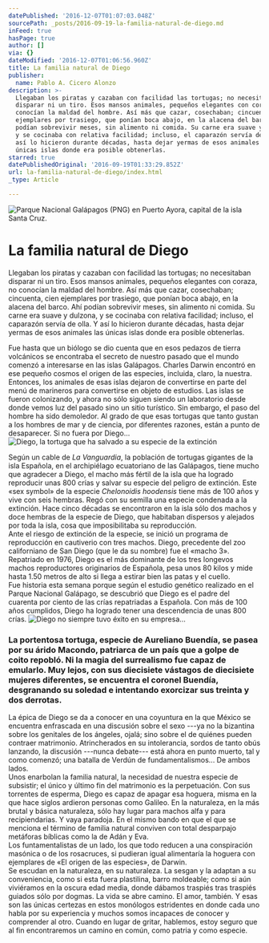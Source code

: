 ```yaml
---
datePublished: '2016-12-07T01:07:03.048Z'
sourcePath: _posts/2016-09-19-la-familia-natural-de-diego.md
inFeed: true
hasPage: true
author: []
via: {}
dateModified: '2016-12-07T01:06:56.960Z'
title: La familia natural de Diego
publisher:
  name: Pablo A. Cicero Alonzo
description: >-
  Llegaban los piratas y cazaban con facilidad las tortugas; no necesitaban
  disparar ni un tiro. Esos mansos animales, pequeños elegantes con coraza, no
  conocían la maldad del hombre. Así más que cazar, cosechaban; cincuenta, cien
  ejemplares por trasiego, que ponían boca abajo, en la alacena del barco. Ahí
  podían sobrevivir meses, sin alimento ni comida. Su carne era suave y dulzona,
  y se cocinaba con relativa facilidad; incluso, el caparazón servía de olla. Y
  así lo hicieron durante décadas, hasta dejar yermas de esos animales las
  únicas islas donde era posible obtenerlas.
starred: true
datePublishedOriginal: '2016-09-19T01:33:29.852Z'
url: la-familia-natural-de-diego/index.html
_type: Article

---
```

![Parque Nacional Galápagos (PNG) en Puerto Ayora, capital de la isla Santa Cruz. ](https://the-grid-user-content.s3-us-west-2.amazonaws.com/b26e9a34-3d24-46d8-9798-6da08717db23.jpg)

# La familia natural de Diego

Llegaban los piratas y cazaban con facilidad las tortugas; no necesitaban disparar ni un tiro. Esos mansos animales, pequeños elegantes con coraza, no conocían la maldad del hombre. Así más que cazar, cosechaban; cincuenta, cien ejemplares por trasiego, que ponían boca abajo, en la alacena del barco. Ahí podían sobrevivir meses, sin alimento ni comida. Su carne era suave y dulzona, y se cocinaba con relativa facilidad; incluso, el caparazón servía de olla. Y así lo hicieron durante décadas, hasta dejar yermas de esos animales las únicas islas donde era posible obtenerlas.

Fue hasta que un biólogo se dio cuenta que en esos pedazos de tierra volcánicos se encontraba el secreto de nuestro pasado que el mundo comenzó a interesarse en las islas Galápagos. Charles Darwin encontró en ese pequeño cosmos el origen de las especies, incluida, claro, la nuestra. Entonces, los animales de esas islas dejaron de convertirse en parte del menú de marineros para convertirse en objeto de estudios. Las islas se fueron colonizando, y ahora no sólo siguen siendo un laboratorio desde donde vemos luz del pasado sino un sitio turístico. Sin embargo, el paso del hombre ha sido demoledor. Al grado de que esas tortugas que tanto gustan a los hombres de mar y de ciencia, por diferentes razones, están a punto de desaparecer. Si no fuera por Diego...
![Diego, la tortuga que ha salvado a su especie de la extinción ](https://the-grid-user-content.s3-us-west-2.amazonaws.com/98ef7dd4-5c74-4c31-948e-6a73e63bca22.jpg)

Según un cable de _La Vanguardia_, la población de tortugas gigantes de la isla Española, en el archipiélago ecuatoriano de las Galápagos, tiene mucho que agradecer a Diego, el macho más fértil de la isla que ha logrado reproducir unas 800 crías y salvar su especie del peligro de extinción. Este «sex symbol» de la especie _Chelonoidis hoodensis_ tiene más de 100 años y vive con seis hembras. Regó con su semilla una especie condenada a la extinción. Hace cinco décadas se encontraron en la isla sólo dos machos y doce hembras de la especie de Diego, que habitaban dispersos y alejados por toda la isla, cosa que imposibilitaba su reproducción.  
Ante el riesgo de extinción de la especie, se inició un programa de reproducción en cautiverio con tres machos. Diego, precedente del zoo californiano de San Diego (que le da su nombre) fue el «macho 3». Repatriado en 1976, Diego es el más dominante de los tres longevos machos reproductores originarios de Española, pesa unos 80 kilos y mide hasta 1.50 metros de alto si llega a estirar bien las patas y el cuello.  
Fue historia esta semana porque según el estudio genético realizado en el Parque Nacional Galápago, se descubrió que Diego es el padre del cuarenta por ciento de las crías repatriadas a Española. Con más de 100 años cumplidos, Diego ha logrado tener una descendencia de unas 800 crías.
![Diego no siempre tuvo éxito en su empresa...](https://the-grid-user-content.s3-us-west-2.amazonaws.com/967559c2-24ef-411a-92d8-c3c4526a8d63.gif)

### La portentosa tortuga, especie de Aureliano Buendía, se pasea por su árido Macondo, patriarca de un país que a golpe de coito repobló. Ni la magia del surrealismo fue capaz de emularlo. Muy lejos, con sus diecisiete vástagos de diecisiete mujeres diferentes, se encuentra el coronel Buendía, desgranando su soledad e intentando exorcizar sus treinta y dos derrotas. 

La épica de Diego se da a conocer en una coyuntura en la que México se encuentra enfrascada en una discusión sobre el sexo ---ya no la bizantina sobre los genitales de los ángeles, ojalá; sino sobre el de quiénes pueden contraer matrimonio. Atrincherados en su intolerancia, sordos de tanto obús lanzando, la discusión ---nunca debate--- está ahora en punto muerto, tal y como comenzó; una batalla de Verdún de fundamentalismos... De ambos lados.   
Unos enarbolan la familia natural, la necesidad de nuestra especie de subsistir; el único y último fin del matrimonio es la perpetuación. Con sus torrentes de esperma, Diego es capaz de apagar esa hoguera, misma en la que hace siglos ardieron personas como Galileo. En la naturaleza, en la más brutal y básica naturaleza, sólo hay lugar para machos alfa y para recipiendarias. Y vaya paradoja. En el mismo bando en que el que se menciona el término de familia natural conviven con total desparpajo metáforas bíblicas como la de Adán y Eva.   
Los funtamentalistas de un lado, los que todo reducen a una conspiración masónica o de los rosacruces, si pudieran igual alimentaría la hoguera con ejemplares de «El origen de las especies», de Darwin.   
Se escudan en la naturaleza, en su naturaleza. La sesgan y la adaptan a su conveniencia, como si esta fuera plastilina, barro moldeable; como si aún viviéramos en la oscura edad media, donde dábamos traspiés tras traspiés guiados sólo por dogmas. La vida se abre camino. El amor, también. Y esas son las únicas certezas en estos monólogos estridentes en donde cada uno habla por su experiencia y muchos somos incapaces de conocer y comprender al otro. Cuando en lugar de gritar, hablemos, estoy seguro que al fin encontraremos un camino en común, como patria y como especie.
